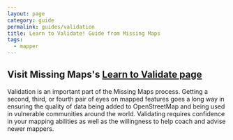 ```yaml
---
layout: page
category: guide
permalink: guides/validation
title: Learn to Validate! Guide from Missing Maps
tags:
  - mapper
---
```


## Visit Missing Maps's [Learn to Validate page](http://www.missingmaps.org/validate/)

Validation is an important part of the Missing Maps process. Getting a second, third, or fourth pair of eyes on mapped features goes a long way in ensuring the quality of data being added to OpenStreetMap and being used in vulnerable communities around the world. Validating requires confidence in your mapping abilities as well as the willingness to help coach and advise newer mappers. 
